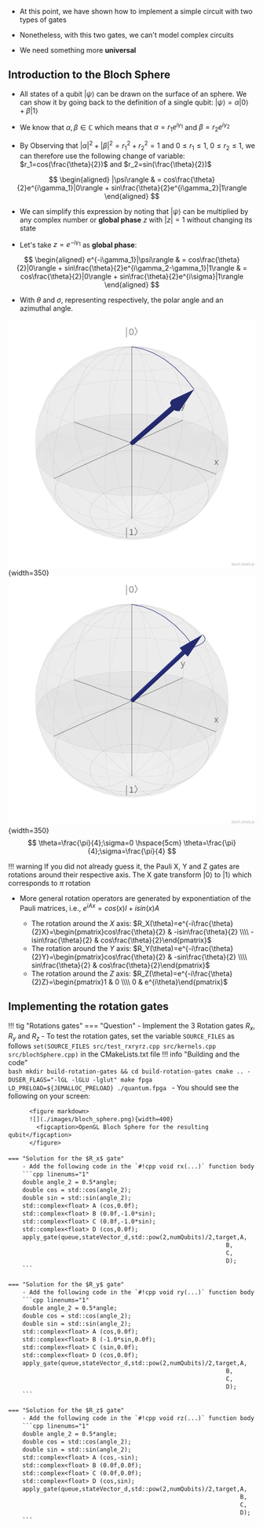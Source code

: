 * At this point, we have shown how to implement a simple circuit with two types of gates

* Nonetheless, with this two gates, we can't model complex circuits
 
* We need something more **universal** 

## Introduction to the Bloch Sphere

* All states of a qubit $|\psi\rangle$ can be drawn on the surface of an sphere. We can show it by going back to the definition of a single qubit: $|\psi\rangle = \alpha|0\rangle + \beta|1\rangle$

* We know that $\alpha, \beta \in \mathbb{C}$ which means that $\alpha=r_1e^{i\gamma_1}$ and $\beta=r_2e^{i\gamma_2}$

* By Observing that $|\alpha|^2 + |\beta|^2 = r_1^2 + r_2^2 = 1$ and $0\leq r_1 \leq 1$, $0\leq r_2 \leq 1$, we can therefore use the following change of variable: $r_1=cos(\frac{\theta}{2})$ and $r_2=sin(\frac{\theta}{2})$



$$
\begin{aligned}
                              |\psi\rangle & = cos\frac{\theta}{2}e^{i\gamma_1}|0\rangle + sin\frac{\theta}{2}e^{i\gamma_2}|1\rangle
\end{aligned}
$$


* We can simplify this expression by noting that $|\psi\rangle$ can be multiplied by any complex number or **global phase** $z$ with $|z|=1$ without changing its state

* Let's take $z=e^{-i\gamma_1}$ as **global phase**:

$$
\begin{aligned}
                              e^{-i\gamma_1}|\psi\rangle & = cos\frac{\theta}{2}|0\rangle + sin\frac{\theta}{2}e^{i\gamma_2-\gamma_1}|1\rangle
                                                         & = cos\frac{\theta}{2}|0\rangle + sin\frac{\theta}{2}e^{i\sigma}|1\rangle
\end{aligned}
$$

* With $\theta$ and $\sigma$, representing respectively, the polar angle and an azimuthal angle. 

![](./images/theta45.png){width=350}
![](./images/thetasigma45.png){width=350}
$$
                              \theta=\frac{\pi}{4};\sigma=0 \hspace{5cm} \theta=\frac{\pi}{4};\sigma=\frac{\pi}{4} 
$$

!!! warning
    If you did not already guess it, the Pauli X, Y and Z gates are rotations around their respective axis. The X gate transform $|0\rangle$ to $|1\rangle$ which corresponds to $\pi$ rotation 


* More general rotation operators are generated by exponentiation of the Pauli matrices, i.e., $e^{iAx} = cos(x)I+isin(x)A$ 

    - The rotation around the $X$ axis: $R_X(\theta)=e^{-i\frac{\theta}{2}X}=\begin{pmatrix}cos\frac{\theta}{2} & -isin\frac{\theta}{2} \\\\ -isin\frac{\theta}{2} & cos\frac{\theta}{2}\end{pmatrix}$
    - The rotation around the $Y$ axis: $R_Y(\theta)=e^{-i\frac{\theta}{2}Y}=\begin{pmatrix}cos\frac{\theta}{2} & -sin\frac{\theta}{2} \\\\ sin\frac{\theta}{2} & cos\frac{\theta}{2}\end{pmatrix}$
    - The rotation around the $Z$ axis: $R_Z(\theta)=e^{-i\frac{\theta}{2}Z}=\begin{pmatrix}1 & 0 \\\\ 0 & e^{i\theta}\end{pmatrix}$


## Implementing the rotation gates

!!! tig "Rotations gates"
    === "Question"
        - Implement the 3 Rotation gates $R_x$, $R_y$ and $R_z$
        - To test the rotation gates, set the variable `SOURCE_FILES` as follows `set(SOURCE_FILES src/test_rxryrz.cpp src/kernels.cpp src/blochSphere.cpp)` in the CMakeLists.txt file
        !!! info "Building and the code"  
            ```bash
            mkdir build-rotation-gates && cd build-rotation-gates
            cmake .. -DUSER_FLAGS="-lGL -lGLU -lglut"
            make fpga
            LD_PRELOAD=${JEMALLOC_PRELOAD} ./quantum.fpga
            ```
        - You should see the following on your screen:

          <figure markdown>
          ![](./images/bloch_sphere.png){width=400}
            <figcaption>OpenGL Bloch Sphere for the resulting qubit</figcaption>
          </figure>

    === "Solution for the $R_x$ gate"
        - Add the following code in the `#!cpp void rx(...)` function body
        ```cpp linenums="1"
        double angle_2 = 0.5*angle;
        double cos = std::cos(angle_2);
        double sin = std::sin(angle_2);
        std::complex<float> A (cos,0.0f);
        std::complex<float> B (0.0f,-1.0*sin);
        std::complex<float> C (0.0f,-1.0*sin);
        std::complex<float> D (cos,0.0f);
        apply_gate(queue,stateVector_d,std::pow(2,numQubits)/2,target,A,
                                                                  B,
                                                                  C,
                                                                  D);
        ```

    === "Solution for the $R_y$ gate"
        - Add the following code in the `#!cpp void ry(...)` function body
        ```cpp linenums="1"
        double angle_2 = 0.5*angle;
        double cos = std::cos(angle_2);
        double sin = std::sin(angle_2);
        std::complex<float> A (cos,0.0f);
        std::complex<float> B (-1.0*sin,0.0f);
        std::complex<float> C (sin,0.0f);
        std::complex<float> D (cos,0.0f);
        apply_gate(queue,stateVector_d,std::pow(2,numQubits)/2,target,A,
                                                                  B,
                                                                  C,
                                                                  D);
        ```

    === "Solution for the $R_z$ gate"
        - Add the following code in the `#!cpp void rz(...)` function body
        ```cpp linenums="1"
        double angle_2 = 0.5*angle;
        double cos = std::cos(angle_2);
        double sin = std::sin(angle_2);
        std::complex<float> A (cos,-sin);
        std::complex<float> B (0.0f,0.0f);
        std::complex<float> C (0.0f,0.0f);
        std::complex<float> D (cos,sin);
        apply_gate(queue,stateVector_d,std::pow(2,numQubits)/2,target,A,
                                                                      B,
                                                                      C,
                                                                      D);
        ```
